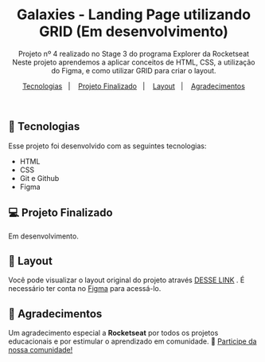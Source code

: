 <h1 align="center"> Galaxies - Landing Page utilizando GRID (Em desenvolvimento)</h1>

<p align="center">
Projeto nº 4 realizado no Stage 3 do programa Explorer da Rocketseat<br/>
Neste projeto aprendemos a aplicar conceitos de HTML, CSS, a utilização do Figma, e como utilizar GRID para criar o layout.<br/>

<!--
<p align="center">
A imagem abaixo representa o resultado final do projeto, e na seção Projeto Finalizado você pode acessar o projeto publicado online e conferir todos os detalhes. 
<br/><br/>
<img src="./github/projeto-finalizado.png" width="700">
</p>
-->

<p align="center">
  <a href="#-tecnologias">Tecnologias</a>&nbsp;&nbsp;&nbsp;|&nbsp;&nbsp;&nbsp;
  <a href="#-projeto-finalizado">Projeto Finalizado</a>&nbsp;&nbsp;&nbsp;|&nbsp;&nbsp;&nbsp;
  <a href="#-layout">Layout</a>&nbsp;&nbsp;&nbsp;|&nbsp;&nbsp;&nbsp;
  <a href="#-agradecimentos">Agradecimentos</a>
</p>

<br/>

## 🚀 Tecnologias

Esse projeto foi desenvolvido com as seguintes tecnologias:

- HTML
- CSS
- Git e Github
- Figma

## 💻 Projeto Finalizado

Em desenvolvimento.
<!--
<a href="https://galaxies-with-grid.vercel.app/" target="_blank"><strong> - Clique aqui para acessar o meu projeto finalizado.</strong></a>
-->

## 🔖 Layout

Você pode visualizar o layout original do projeto através <a href="https://www.figma.com/file/W9HAQvRt0st2QldCjaghG8/Galaxies-%E2%80%A2-Projeto-Explorer-(Community)?node-id=0%3A1&mode=dev" target="_blank">DESSE LINK</a> . É necessário ter conta no <a href="https://figma.com" target="_blank">Figma</a> para acessá-lo.

## 💜 Agradecimentos

Um agradecimento especial a <b>Rocketseat</b> por todos os projetos educacionais e por estimular o aprendizado em comunidade. 🚀
<a href="https://discord.gg/rocketseat" target="_blank">Participe da nossa comunidade!</a>
